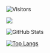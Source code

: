 ![Visitors](https://visitor-badge.glitch.me/badge?page_id=contiki9&left_color=gray&right_color=blue)
 
![](https://github-profile-summary-cards.vercel.app/api/cards/profile-details?username=Kimoto-Norihiro&theme=vue)
 
![GitHub Stats](https://github-readme-stats.vercel.app/api?username=Kimoto-Norihiro&show_icons=true)
 
[![Top Langs](https://github-readme-stats.vercel.app/api/top-langs/?username=Kimoto-Norihiro&layout=compact&langs_count=6)](https://github.com/anuraghazra/github-readme-stats)
